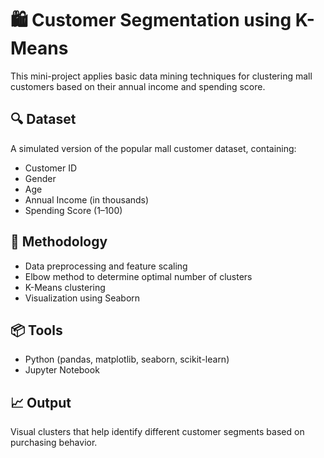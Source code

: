 # 🛍️ Customer Segmentation using K-Means

This mini-project applies basic data mining techniques for clustering mall customers based on their annual income and spending score.

## 🔍 Dataset
A simulated version of the popular mall customer dataset, containing:
- Customer ID
- Gender
- Age
- Annual Income (in thousands)
- Spending Score (1–100)

## 🧪 Methodology
- Data preprocessing and feature scaling
- Elbow method to determine optimal number of clusters
- K-Means clustering
- Visualization using Seaborn

## 📦 Tools
- Python (pandas, matplotlib, seaborn, scikit-learn)
- Jupyter Notebook

## 📈 Output
Visual clusters that help identify different customer segments based on purchasing behavior.
